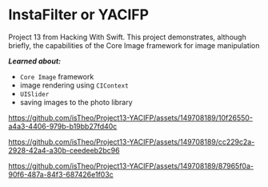 # InstaFilter or YACIFP

Project 13 from Hacking With Swift.
This project demonstrates, although briefly, the capabilities of the Core Image framework for image manipulation

***Learned about:***
- `Core Image` framework
- image rendering using `CIContext`
- `UISlider`
- saving images to the photo library



https://github.com/isTheo/Project13-YACIFP/assets/149708189/10f26550-a4a3-4406-979b-b19bb27fd40c

https://github.com/isTheo/Project13-YACIFP/assets/149708189/cc229c2a-2928-42a4-a30b-ceedeeb2bc96

https://github.com/isTheo/Project13-YACIFP/assets/149708189/87965f0a-90f6-487a-84f3-687426e1f03c

